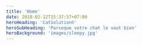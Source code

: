 ```yaml
---
title: 'Home'
date: 2018-02-12T15:37:57+07:00
heroHeading: 'CatSolution©'
heroSubHeading: 'Parceque votre chat le vaut bien'
heroBackground: 'images/sleepy.jpg'
---
```

